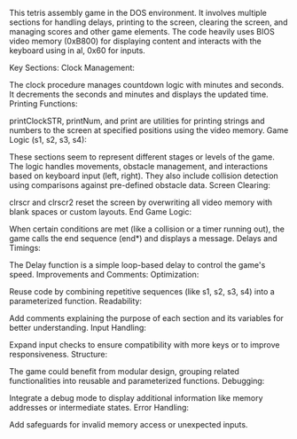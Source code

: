 This tetris assembly game in the DOS environment. It involves multiple sections for handling delays, printing to the screen, clearing the screen, and managing scores and other game elements. The code heavily uses BIOS video memory (0xB800) for displaying content and interacts with the keyboard using in al, 0x60 for inputs.

Key Sections:
Clock Management:

The clock procedure manages countdown logic with minutes and seconds.
It decrements the seconds and minutes and displays the updated time.
Printing Functions:

printClockSTR, printNum, and print are utilities for printing strings and numbers to the screen at specified positions using the video memory.
Game Logic (s1, s2, s3, s4):

These sections seem to represent different stages or levels of the game.
The logic handles movements, obstacle management, and interactions based on keyboard input (left, right).
They also include collision detection using comparisons against pre-defined obstacle data.
Screen Clearing:

clrscr and clrscr2 reset the screen by overwriting all video memory with blank spaces or custom layouts.
End Game Logic:

When certain conditions are met (like a collision or a timer running out), the game calls the end sequence (end*) and displays a message.
Delays and Timings:

The Delay function is a simple loop-based delay to control the game's speed.
Improvements and Comments:
Optimization:

Reuse code by combining repetitive sequences (like s1, s2, s3, s4) into a parameterized function.
Readability:

Add comments explaining the purpose of each section and its variables for better understanding.
Input Handling:

Expand input checks to ensure compatibility with more keys or to improve responsiveness.
Structure:

The game could benefit from modular design, grouping related functionalities into reusable and parameterized functions.
Debugging:

Integrate a debug mode to display additional information like memory addresses or intermediate states.
Error Handling:

Add safeguards for invalid memory access or unexpected inputs.
